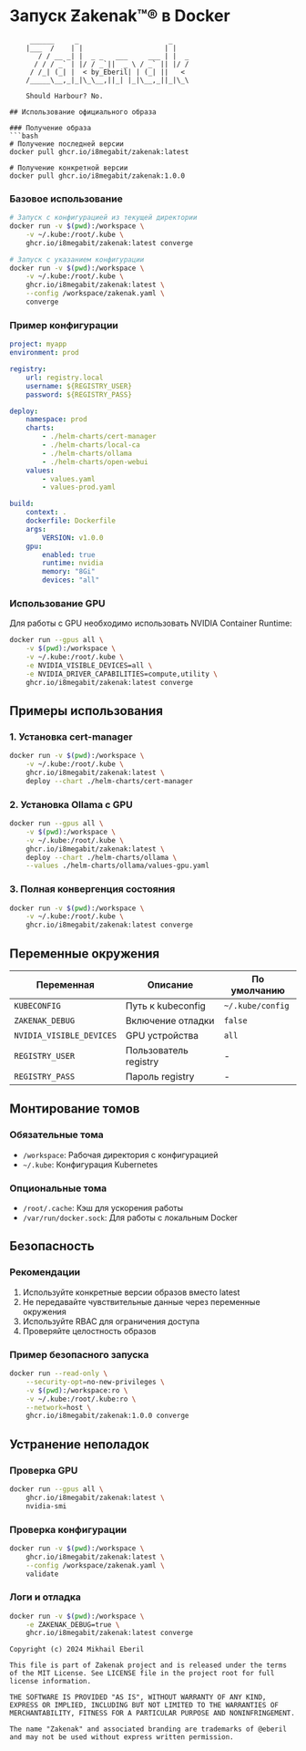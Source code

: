 # Запуск Ƶakenak™® в Docker

```ascii
     ______     _                      _    
    |___  /    | |                    | |   
       / / __ _| |  _ _   ___     ___ | |  _
      / / / _` | |/ / _`||  _ \ / _` || |/ /
     / /_| (_| |  < by_Eberil| | (_| ||   < 
    /_____\__,_|_|\_\__,||_| |_|\__,_||_|\_\
  
    Should Harbour?	No.

## Использование официального образа

### Получение образа
```bash
# Получение последней версии
docker pull ghcr.io/i8megabit/zakenak:latest

# Получение конкретной версии
docker pull ghcr.io/i8megabit/zakenak:1.0.0
```

### Базовое использование
```bash
# Запуск с конфигурацией из текущей директории
docker run -v $(pwd):/workspace \
	-v ~/.kube:/root/.kube \
	ghcr.io/i8megabit/zakenak:latest converge

# Запуск с указанием конфигурации
docker run -v $(pwd):/workspace \
	-v ~/.kube:/root/.kube \
	ghcr.io/i8megabit/zakenak:latest \
	--config /workspace/zakenak.yaml \
	converge
```

### Пример конфигурации
```yaml
project: myapp
environment: prod

registry:
	url: registry.local
	username: ${REGISTRY_USER}
	password: ${REGISTRY_PASS}

deploy:
	namespace: prod
	charts:
		- ./helm-charts/cert-manager
		- ./helm-charts/local-ca
		- ./helm-charts/ollama
		- ./helm-charts/open-webui
	values:
		- values.yaml
		- values-prod.yaml

build:
	context: .
	dockerfile: Dockerfile
	args:
		VERSION: v1.0.0
	gpu:
		enabled: true
		runtime: nvidia
		memory: "8Gi"
		devices: "all"
```

### Использование GPU
Для работы с GPU необходимо использовать NVIDIA Container Runtime:

```bash
docker run --gpus all \
	-v $(pwd):/workspace \
	-v ~/.kube:/root/.kube \
	-e NVIDIA_VISIBLE_DEVICES=all \
	-e NVIDIA_DRIVER_CAPABILITIES=compute,utility \
	ghcr.io/i8megabit/zakenak:latest converge
```

## Примеры использования

### 1. Установка cert-manager
```bash
docker run -v $(pwd):/workspace \
	-v ~/.kube:/root/.kube \
	ghcr.io/i8megabit/zakenak:latest \
	deploy --chart ./helm-charts/cert-manager
```

### 2. Установка Ollama с GPU
```bash
docker run --gpus all \
	-v $(pwd):/workspace \
	-v ~/.kube:/root/.kube \
	ghcr.io/i8megabit/zakenak:latest \
	deploy --chart ./helm-charts/ollama \
	--values ./helm-charts/ollama/values-gpu.yaml
```

### 3. Полная конвергенция состояния
```bash
docker run -v $(pwd):/workspace \
	-v ~/.kube:/root/.kube \
	ghcr.io/i8megabit/zakenak:latest converge
```

## Переменные окружения

| Переменная | Описание | По умолчанию |
|------------|-----------|--------------|
| `KUBECONFIG` | Путь к kubeconfig | `~/.kube/config` |
| `ZAKENAK_DEBUG` | Включение отладки | `false` |
| `NVIDIA_VISIBLE_DEVICES` | GPU устройства | `all` |
| `REGISTRY_USER` | Пользователь registry | - |
| `REGISTRY_PASS` | Пароль registry | - |

## Монтирование томов

### Обязательные тома
- `/workspace`: Рабочая директория с конфигурацией
- `~/.kube`: Конфигурация Kubernetes

### Опциональные тома
- `/root/.cache`: Кэш для ускорения работы
- `/var/run/docker.sock`: Для работы с локальным Docker

## Безопасность

### Рекомендации
1. Используйте конкретные версии образов вместо latest
2. Не передавайте чувствительные данные через переменные окружения
3. Используйте RBAC для ограничения доступа
4. Проверяйте целостность образов

### Пример безопасного запуска
```bash
docker run --read-only \
	--security-opt=no-new-privileges \
	-v $(pwd):/workspace:ro \
	-v ~/.kube:/root/.kube:ro \
	--network=host \
	ghcr.io/i8megabit/zakenak:1.0.0 converge
```

## Устранение неполадок

### Проверка GPU
```bash
docker run --gpus all \
	ghcr.io/i8megabit/zakenak:latest \
	nvidia-smi
```

### Проверка конфигурации
```bash
docker run -v $(pwd):/workspace \
	ghcr.io/i8megabit/zakenak:latest \
	--config /workspace/zakenak.yaml \
	validate
```

### Логи и отладка
```bash
docker run -v $(pwd):/workspace \
	-e ZAKENAK_DEBUG=true \
	ghcr.io/i8megabit/zakenak:latest converge
```

```plain text
Copyright (c) 2024 Mikhail Eberil

This file is part of Zakenak project and is released under the terms of the MIT License. See LICENSE file in the project root for full license information.

THE SOFTWARE IS PROVIDED "AS IS", WITHOUT WARRANTY OF ANY KIND, EXPRESS OR IMPLIED, INCLUDING BUT NOT LIMITED TO THE WARRANTIES OF MERCHANTABILITY, FITNESS FOR A PARTICULAR PURPOSE AND NONINFRINGEMENT.

The name "Zakenak" and associated branding are trademarks of @eberil and may not be used without express written permission.
```